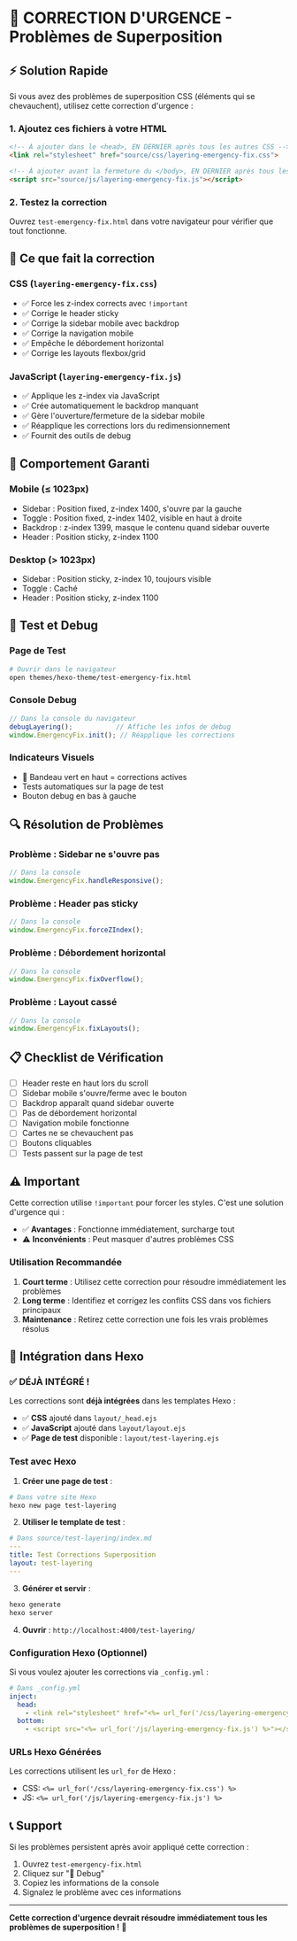 # 🚨 CORRECTION D'URGENCE - Problèmes de Superposition

## ⚡ Solution Rapide

Si vous avez des problèmes de superposition CSS (éléments qui se chevauchent), utilisez cette correction d'urgence :

### 1. Ajoutez ces fichiers à votre HTML

```html
<!-- À ajouter dans le <head>, EN DERNIER après tous les autres CSS -->
<link rel="stylesheet" href="source/css/layering-emergency-fix.css">

<!-- À ajouter avant la fermeture du </body>, EN DERNIER après tous les autres JS -->
<script src="source/js/layering-emergency-fix.js"></script>
```

### 2. Testez la correction

Ouvrez `test-emergency-fix.html` dans votre navigateur pour vérifier que tout fonctionne.

## 🔧 Ce que fait la correction

### CSS (`layering-emergency-fix.css`)
- ✅ Force les z-index corrects avec `!important`
- ✅ Corrige le header sticky
- ✅ Corrige la sidebar mobile avec backdrop
- ✅ Corrige la navigation mobile
- ✅ Empêche le débordement horizontal
- ✅ Corrige les layouts flexbox/grid

### JavaScript (`layering-emergency-fix.js`)
- ✅ Applique les z-index via JavaScript
- ✅ Crée automatiquement le backdrop manquant
- ✅ Gère l'ouverture/fermeture de la sidebar mobile
- ✅ Réapplique les corrections lors du redimensionnement
- ✅ Fournit des outils de debug

## 📱 Comportement Garanti

### Mobile (≤ 1023px)
- Sidebar : Position fixed, z-index 1400, s'ouvre par la gauche
- Toggle : Position fixed, z-index 1402, visible en haut à droite
- Backdrop : z-index 1399, masque le contenu quand sidebar ouverte
- Header : Position sticky, z-index 1100

### Desktop (> 1023px)
- Sidebar : Position sticky, z-index 10, toujours visible
- Toggle : Caché
- Header : Position sticky, z-index 1100

## 🧪 Test et Debug

### Page de Test
```bash
# Ouvrir dans le navigateur
open themes/hexo-theme/test-emergency-fix.html
```

### Console Debug
```javascript
// Dans la console du navigateur
debugLayering();           // Affiche les infos de debug
window.EmergencyFix.init(); // Réapplique les corrections
```

### Indicateurs Visuels
- 🔧 Bandeau vert en haut = corrections actives
- Tests automatiques sur la page de test
- Bouton debug en bas à gauche

## 🔍 Résolution de Problèmes

### Problème : Sidebar ne s'ouvre pas
```javascript
// Dans la console
window.EmergencyFix.handleResponsive();
```

### Problème : Header pas sticky
```javascript
// Dans la console
window.EmergencyFix.forceZIndex();
```

### Problème : Débordement horizontal
```javascript
// Dans la console
window.EmergencyFix.fixOverflow();
```

### Problème : Layout cassé
```javascript
// Dans la console
window.EmergencyFix.fixLayouts();
```

## 📋 Checklist de Vérification

- [ ] Header reste en haut lors du scroll
- [ ] Sidebar mobile s'ouvre/ferme avec le bouton
- [ ] Backdrop apparaît quand sidebar ouverte
- [ ] Pas de débordement horizontal
- [ ] Navigation mobile fonctionne
- [ ] Cartes ne se chevauchent pas
- [ ] Boutons cliquables
- [ ] Tests passent sur la page de test

## ⚠️ Important

Cette correction utilise `!important` pour forcer les styles. C'est une solution d'urgence qui :

- ✅ **Avantages** : Fonctionne immédiatement, surcharge tout
- ⚠️ **Inconvénients** : Peut masquer d'autres problèmes CSS

### Utilisation Recommandée

1. **Court terme** : Utilisez cette correction pour résoudre immédiatement les problèmes
2. **Long terme** : Identifiez et corrigez les conflits CSS dans vos fichiers principaux
3. **Maintenance** : Retirez cette correction une fois les vrais problèmes résolus

## 🔄 Intégration dans Hexo

### ✅ DÉJÀ INTÉGRÉ !

Les corrections sont **déjà intégrées** dans les templates Hexo :

- ✅ **CSS** ajouté dans `layout/_head.ejs`
- ✅ **JavaScript** ajouté dans `layout/layout.ejs`
- ✅ **Page de test** disponible : `layout/test-layering.ejs`

### Test avec Hexo

1. **Créer une page de test** :
```bash
# Dans votre site Hexo
hexo new page test-layering
```

2. **Utiliser le template de test** :
```yaml
# Dans source/test-layering/index.md
---
title: Test Corrections Superposition
layout: test-layering
---
```

3. **Générer et servir** :
```bash
hexo generate
hexo server
```

4. **Ouvrir** : `http://localhost:4000/test-layering/`

### Configuration Hexo (Optionnel)

Si vous voulez ajouter les corrections via `_config.yml` :

```yaml
# Dans _config.yml
inject:
  head:
    - <link rel="stylesheet" href="<%= url_for('/css/layering-emergency-fix.css') %>">
  bottom:
    - <script src="<%= url_for('/js/layering-emergency-fix.js') %>"></script>
```

### URLs Hexo Générées

Les corrections utilisent les `url_for` de Hexo :
- CSS: `<%= url_for('/css/layering-emergency-fix.css') %>`
- JS: `<%= url_for('/js/layering-emergency-fix.js') %>`

## 📞 Support

Si les problèmes persistent après avoir appliqué cette correction :

1. Ouvrez `test-emergency-fix.html`
2. Cliquez sur "🐛 Debug" 
3. Copiez les informations de la console
4. Signalez le problème avec ces informations

---

**Cette correction d'urgence devrait résoudre immédiatement tous les problèmes de superposition !** 🎉